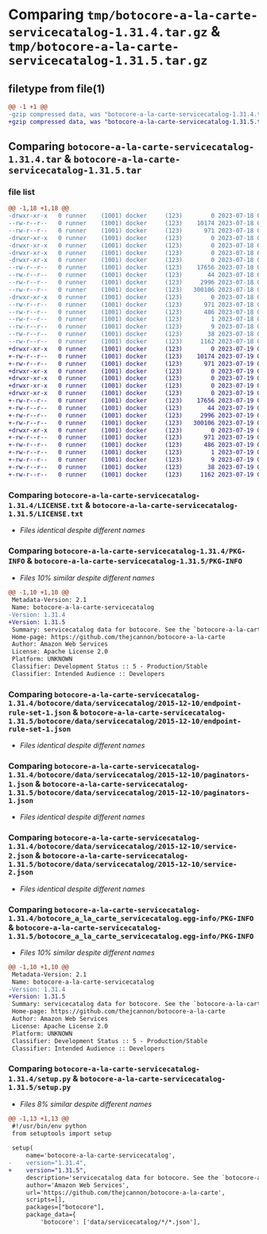 # Comparing `tmp/botocore-a-la-carte-servicecatalog-1.31.4.tar.gz` & `tmp/botocore-a-la-carte-servicecatalog-1.31.5.tar.gz`

## filetype from file(1)

```diff
@@ -1 +1 @@
-gzip compressed data, was "botocore-a-la-carte-servicecatalog-1.31.4.tar", last modified: Tue Jul 18 01:55:39 2023, max compression
+gzip compressed data, was "botocore-a-la-carte-servicecatalog-1.31.5.tar", last modified: Wed Jul 19 02:44:20 2023, max compression
```

## Comparing `botocore-a-la-carte-servicecatalog-1.31.4.tar` & `botocore-a-la-carte-servicecatalog-1.31.5.tar`

### file list

```diff
@@ -1,18 +1,18 @@
-drwxr-xr-x   0 runner    (1001) docker     (123)        0 2023-07-18 01:55:39.740346 botocore-a-la-carte-servicecatalog-1.31.4/
--rw-r--r--   0 runner    (1001) docker     (123)    10174 2023-07-18 01:55:39.000000 botocore-a-la-carte-servicecatalog-1.31.4/LICENSE.txt
--rw-r--r--   0 runner    (1001) docker     (123)      971 2023-07-18 01:55:39.740346 botocore-a-la-carte-servicecatalog-1.31.4/PKG-INFO
-drwxr-xr-x   0 runner    (1001) docker     (123)        0 2023-07-18 01:55:39.736346 botocore-a-la-carte-servicecatalog-1.31.4/botocore/
-drwxr-xr-x   0 runner    (1001) docker     (123)        0 2023-07-18 01:55:39.736346 botocore-a-la-carte-servicecatalog-1.31.4/botocore/data/
-drwxr-xr-x   0 runner    (1001) docker     (123)        0 2023-07-18 01:55:39.736346 botocore-a-la-carte-servicecatalog-1.31.4/botocore/data/servicecatalog/
-drwxr-xr-x   0 runner    (1001) docker     (123)        0 2023-07-18 01:55:39.736346 botocore-a-la-carte-servicecatalog-1.31.4/botocore/data/servicecatalog/2015-12-10/
--rw-r--r--   0 runner    (1001) docker     (123)    17656 2023-07-18 01:54:50.000000 botocore-a-la-carte-servicecatalog-1.31.4/botocore/data/servicecatalog/2015-12-10/endpoint-rule-set-1.json
--rw-r--r--   0 runner    (1001) docker     (123)       44 2023-07-18 01:54:50.000000 botocore-a-la-carte-servicecatalog-1.31.4/botocore/data/servicecatalog/2015-12-10/examples-1.json
--rw-r--r--   0 runner    (1001) docker     (123)     2996 2023-07-18 01:54:50.000000 botocore-a-la-carte-servicecatalog-1.31.4/botocore/data/servicecatalog/2015-12-10/paginators-1.json
--rw-r--r--   0 runner    (1001) docker     (123)   300106 2023-07-18 01:54:50.000000 botocore-a-la-carte-servicecatalog-1.31.4/botocore/data/servicecatalog/2015-12-10/service-2.json
-drwxr-xr-x   0 runner    (1001) docker     (123)        0 2023-07-18 01:55:39.740346 botocore-a-la-carte-servicecatalog-1.31.4/botocore_a_la_carte_servicecatalog.egg-info/
--rw-r--r--   0 runner    (1001) docker     (123)      971 2023-07-18 01:55:39.000000 botocore-a-la-carte-servicecatalog-1.31.4/botocore_a_la_carte_servicecatalog.egg-info/PKG-INFO
--rw-r--r--   0 runner    (1001) docker     (123)      486 2023-07-18 01:55:39.000000 botocore-a-la-carte-servicecatalog-1.31.4/botocore_a_la_carte_servicecatalog.egg-info/SOURCES.txt
--rw-r--r--   0 runner    (1001) docker     (123)        1 2023-07-18 01:55:39.000000 botocore-a-la-carte-servicecatalog-1.31.4/botocore_a_la_carte_servicecatalog.egg-info/dependency_links.txt
--rw-r--r--   0 runner    (1001) docker     (123)        9 2023-07-18 01:55:39.000000 botocore-a-la-carte-servicecatalog-1.31.4/botocore_a_la_carte_servicecatalog.egg-info/top_level.txt
--rw-r--r--   0 runner    (1001) docker     (123)       38 2023-07-18 01:55:39.740346 botocore-a-la-carte-servicecatalog-1.31.4/setup.cfg
--rw-r--r--   0 runner    (1001) docker     (123)     1162 2023-07-18 01:55:39.000000 botocore-a-la-carte-servicecatalog-1.31.4/setup.py
+drwxr-xr-x   0 runner    (1001) docker     (123)        0 2023-07-19 02:44:20.123570 botocore-a-la-carte-servicecatalog-1.31.5/
+-rw-r--r--   0 runner    (1001) docker     (123)    10174 2023-07-19 02:44:19.000000 botocore-a-la-carte-servicecatalog-1.31.5/LICENSE.txt
+-rw-r--r--   0 runner    (1001) docker     (123)      971 2023-07-19 02:44:20.123570 botocore-a-la-carte-servicecatalog-1.31.5/PKG-INFO
+drwxr-xr-x   0 runner    (1001) docker     (123)        0 2023-07-19 02:44:20.123570 botocore-a-la-carte-servicecatalog-1.31.5/botocore/
+drwxr-xr-x   0 runner    (1001) docker     (123)        0 2023-07-19 02:44:20.123570 botocore-a-la-carte-servicecatalog-1.31.5/botocore/data/
+drwxr-xr-x   0 runner    (1001) docker     (123)        0 2023-07-19 02:44:20.123570 botocore-a-la-carte-servicecatalog-1.31.5/botocore/data/servicecatalog/
+drwxr-xr-x   0 runner    (1001) docker     (123)        0 2023-07-19 02:44:20.123570 botocore-a-la-carte-servicecatalog-1.31.5/botocore/data/servicecatalog/2015-12-10/
+-rw-r--r--   0 runner    (1001) docker     (123)    17656 2023-07-19 02:43:32.000000 botocore-a-la-carte-servicecatalog-1.31.5/botocore/data/servicecatalog/2015-12-10/endpoint-rule-set-1.json
+-rw-r--r--   0 runner    (1001) docker     (123)       44 2023-07-19 02:43:32.000000 botocore-a-la-carte-servicecatalog-1.31.5/botocore/data/servicecatalog/2015-12-10/examples-1.json
+-rw-r--r--   0 runner    (1001) docker     (123)     2996 2023-07-19 02:43:32.000000 botocore-a-la-carte-servicecatalog-1.31.5/botocore/data/servicecatalog/2015-12-10/paginators-1.json
+-rw-r--r--   0 runner    (1001) docker     (123)   300106 2023-07-19 02:43:32.000000 botocore-a-la-carte-servicecatalog-1.31.5/botocore/data/servicecatalog/2015-12-10/service-2.json
+drwxr-xr-x   0 runner    (1001) docker     (123)        0 2023-07-19 02:44:20.123570 botocore-a-la-carte-servicecatalog-1.31.5/botocore_a_la_carte_servicecatalog.egg-info/
+-rw-r--r--   0 runner    (1001) docker     (123)      971 2023-07-19 02:44:20.000000 botocore-a-la-carte-servicecatalog-1.31.5/botocore_a_la_carte_servicecatalog.egg-info/PKG-INFO
+-rw-r--r--   0 runner    (1001) docker     (123)      486 2023-07-19 02:44:20.000000 botocore-a-la-carte-servicecatalog-1.31.5/botocore_a_la_carte_servicecatalog.egg-info/SOURCES.txt
+-rw-r--r--   0 runner    (1001) docker     (123)        1 2023-07-19 02:44:20.000000 botocore-a-la-carte-servicecatalog-1.31.5/botocore_a_la_carte_servicecatalog.egg-info/dependency_links.txt
+-rw-r--r--   0 runner    (1001) docker     (123)        9 2023-07-19 02:44:20.000000 botocore-a-la-carte-servicecatalog-1.31.5/botocore_a_la_carte_servicecatalog.egg-info/top_level.txt
+-rw-r--r--   0 runner    (1001) docker     (123)       38 2023-07-19 02:44:20.123570 botocore-a-la-carte-servicecatalog-1.31.5/setup.cfg
+-rw-r--r--   0 runner    (1001) docker     (123)     1162 2023-07-19 02:44:19.000000 botocore-a-la-carte-servicecatalog-1.31.5/setup.py
```

### Comparing `botocore-a-la-carte-servicecatalog-1.31.4/LICENSE.txt` & `botocore-a-la-carte-servicecatalog-1.31.5/LICENSE.txt`

 * *Files identical despite different names*

### Comparing `botocore-a-la-carte-servicecatalog-1.31.4/PKG-INFO` & `botocore-a-la-carte-servicecatalog-1.31.5/PKG-INFO`

 * *Files 10% similar despite different names*

```diff
@@ -1,10 +1,10 @@
 Metadata-Version: 2.1
 Name: botocore-a-la-carte-servicecatalog
-Version: 1.31.4
+Version: 1.31.5
 Summary: servicecatalog data for botocore. See the `botocore-a-la-carte` package for more info.
 Home-page: https://github.com/thejcannon/botocore-a-la-carte
 Author: Amazon Web Services
 License: Apache License 2.0
 Platform: UNKNOWN
 Classifier: Development Status :: 5 - Production/Stable
 Classifier: Intended Audience :: Developers
```

### Comparing `botocore-a-la-carte-servicecatalog-1.31.4/botocore/data/servicecatalog/2015-12-10/endpoint-rule-set-1.json` & `botocore-a-la-carte-servicecatalog-1.31.5/botocore/data/servicecatalog/2015-12-10/endpoint-rule-set-1.json`

 * *Files identical despite different names*

### Comparing `botocore-a-la-carte-servicecatalog-1.31.4/botocore/data/servicecatalog/2015-12-10/paginators-1.json` & `botocore-a-la-carte-servicecatalog-1.31.5/botocore/data/servicecatalog/2015-12-10/paginators-1.json`

 * *Files identical despite different names*

### Comparing `botocore-a-la-carte-servicecatalog-1.31.4/botocore/data/servicecatalog/2015-12-10/service-2.json` & `botocore-a-la-carte-servicecatalog-1.31.5/botocore/data/servicecatalog/2015-12-10/service-2.json`

 * *Files identical despite different names*

### Comparing `botocore-a-la-carte-servicecatalog-1.31.4/botocore_a_la_carte_servicecatalog.egg-info/PKG-INFO` & `botocore-a-la-carte-servicecatalog-1.31.5/botocore_a_la_carte_servicecatalog.egg-info/PKG-INFO`

 * *Files 10% similar despite different names*

```diff
@@ -1,10 +1,10 @@
 Metadata-Version: 2.1
 Name: botocore-a-la-carte-servicecatalog
-Version: 1.31.4
+Version: 1.31.5
 Summary: servicecatalog data for botocore. See the `botocore-a-la-carte` package for more info.
 Home-page: https://github.com/thejcannon/botocore-a-la-carte
 Author: Amazon Web Services
 License: Apache License 2.0
 Platform: UNKNOWN
 Classifier: Development Status :: 5 - Production/Stable
 Classifier: Intended Audience :: Developers
```

### Comparing `botocore-a-la-carte-servicecatalog-1.31.4/setup.py` & `botocore-a-la-carte-servicecatalog-1.31.5/setup.py`

 * *Files 8% similar despite different names*

```diff
@@ -1,13 +1,13 @@
 #!/usr/bin/env python
 from setuptools import setup
 
 setup(
     name='botocore-a-la-carte-servicecatalog',
-    version="1.31.4",
+    version="1.31.5",
     description='servicecatalog data for botocore. See the `botocore-a-la-carte` package for more info.',
     author='Amazon Web Services',
     url='https://github.com/thejcannon/botocore-a-la-carte',
     scripts=[],
     packages=["botocore"],
     package_data={
         'botocore': ['data/servicecatalog/*/*.json'],
```

